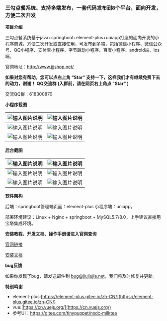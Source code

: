 ### 三勾点餐系统、支持多端发布，一套代码发布到8个平台，面向开发，方便二次开发


**项目介绍** 

三勾点餐系统基于java+springboot+element-plus+uniapp打造的面向开发的小程序商城，方便二次开发或直接使用，可发布到多端，包括微信小程序、微信公众号、QQ小程序、支付宝小程序、字节跳动小程序、百度小程序、android端、ios端。


官网地址：http://www.jjjshop.net/      


 **如果对您有帮助，您可以点右上角 "Star" 支持一下，这样我们才有继续免费下去的动力，谢谢！
QQ交流群 (入群前，请在网页右上角点 "Star" )** 

交流QQ群：618300870


 **小程序截图**

|  ![输入图片说明](https://images.gitee.com/uploads/images/2021/0925/171322_5f691e6e_1699189.jpeg "1.jpg")  |  ![输入图片说明](https://images.gitee.com/uploads/images/2021/0925/171334_b5339717_1699189.jpeg "2.jpg") |
|---|---|
| ![输入图片说明](https://images.gitee.com/uploads/images/2021/0925/171543_1ff039d8_1699189.jpeg "3.jpg")  |  ![输入图片说明](https://images.gitee.com/uploads/images/2021/0925/171555_f64ebfa9_1699189.jpeg "4.jpg") |
| ![输入图片说明](https://images.gitee.com/uploads/images/2021/0925/171622_f01c4c17_1699189.jpeg "5.jpg") | ![输入图片说明](https://images.gitee.com/uploads/images/2021/0925/171633_c82a1010_1699189.jpeg "6.jpg") |




 **后台截图** 

| ![输入图片说明](https://images.gitee.com/uploads/images/2021/0925/172538_a041a251_1699189.png "11.png") | ![输入图片说明](https://images.gitee.com/uploads/images/2021/0925/172550_62826b56_1699189.png "22.png") |
|---|---|
| ![输入图片说明](https://images.gitee.com/uploads/images/2021/0925/172649_53b7d002_1699189.png "33.png") | ![输入图片说明](https://images.gitee.com/uploads/images/2021/0925/172702_68da5d24_1699189.png "44.png") |
| ![输入图片说明](https://images.gitee.com/uploads/images/2021/0925/172720_0846dfd3_1699189.png "55.png") |  ![输入图片说明](https://images.gitee.com/uploads/images/2021/0925/172734_29a91fb5_1699189.png "66.png")  |




 **软件架构**

后端：springboot管理端页面：element-plus 小程序端：uniapp。

部署环境建议：Linux + Nginx + springboot + MySQL5.7/8.0，上手建议直接用宝塔集成环境。

 **安装教程、开发文档、操作手册请进入官网查询** 

[官网链接](http://www.jjjshop.net)

[安装文档](https://doc.jjjshop.net/chain)

 **bug反馈**

如果你发现了bug，请发送邮件到 bug@jiujiujia.net，我们将及时修复并更新。 

 **特别鸣谢** 
- element-plus:[https://element-plus.gitee.io/zh-CN/](https://element-plus.gitee.io/zh-CN/)
- vue:[https://cn.vuejs.org/](https://cn.vuejs.org/)
- 参考UI：https://gitee.com/tinypuppet/nxdc-milktea
